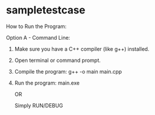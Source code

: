 # sampletestcase

How to Run the Program:

Option A - Command Line:
1. Make sure you have a C++ compiler (like g++) installed.
2. Open terminal or command prompt.
3. Compile the program:
   g++ -o main main.cpp
4. Run the program:
   main.exe

   OR

   Simply RUN/DEBUG

